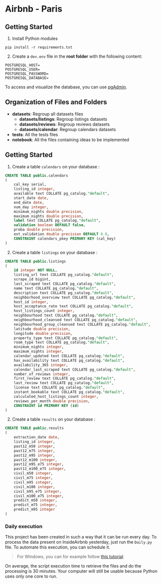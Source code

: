 # Airbnb - Paris
## Getting Started
1. Install Python modules
```
pip install -r requirements.txt
```

2. Create a `dev.env` file in the **root folder** with the following content:
```
POSTGRESQL_HOST=
POSTGRESQL_USER=
POSTGRESQL_PASSWORD=
POSTGRESQL_DATABASE=
```

To access and visualize the database, you can use [pgAdmin](https://www.pgadmin.org/download/).

## Organization of Files and Folders

- **datasets**: Regroup all datasets files
  - **datasets/listings**: Regroup listings datasets
  - **datasets/reviews**: Regroup reviews datasets
  - **datasets/calendar**: Regroup calendars datasets
- **tests**: All the tests files
- **notebook**: All the files containing ideas to be implemented

## Getting Started

1. Create a table `calendars` on your database :
``` SQL
CREATE TABLE public.calendars
(
    cal_key serial,
    listing_id integer,
    available text COLLATE pg_catalog."default",
    start_date date,
    end_date date,
    num_day integer,
    minimum_nights double precision,
    maximum_nights double precision,
    label text COLLATE pg_catalog."default",
    validation boolean DEFAULT false,
    proba double precision,
    ext_validation double precision DEFAULT 0.0,
    CONSTRAINT calendars_pkey PRIMARY KEY (cal_key)
)
```

2. Create a table `listings` on your database :
``` SQL
CREATE TABLE public.listings
(
    id integer NOT NULL,
    listing_url text COLLATE pg_catalog."default",
    scrape_id bigint,
    last_scraped text COLLATE pg_catalog."default",
    name text COLLATE pg_catalog."default",
    description text COLLATE pg_catalog."default",
    neighborhood_overview text COLLATE pg_catalog."default",
    host_id integer,
    host_acceptance_rate text COLLATE pg_catalog."default",
    host_listings_count integer,
    neighbourhood text COLLATE pg_catalog."default",
    neighbourhood_cleansed text COLLATE pg_catalog."default",
    neighbourhood_group_cleansed text COLLATE pg_catalog."default",
    latitude double precision,
    longitude double precision,
    property_type text COLLATE pg_catalog."default",
    room_type text COLLATE pg_catalog."default",
    minimum_nights integer,
    maximum_nights integer,
    calendar_updated text COLLATE pg_catalog."default",
    has_availability text COLLATE pg_catalog."default",
    availability_365 integer,
    calendar_last_scraped text COLLATE pg_catalog."default",
    number_of_reviews integer,
    first_review text COLLATE pg_catalog."default",
    last_review text COLLATE pg_catalog."default",
    license text COLLATE pg_catalog."default",
    instant_bookable text COLLATE pg_catalog."default",
    calculated_host_listings_count integer,
    reviews_per_month double precision,
    CONSTRAINT id PRIMARY KEY (id)
)
```

2. Create a table `results` on your database :
``` SQL
CREATE TABLE public.results
(
    extraction_date date,
    listing_id integer,
    past12_m50 integer,
    past12_m75 integer,
    past12_m95 integer,
    past12_m100 integer,
    past12_m95_e75 integer,
    past12_m100_e75 integer,
    civil_m50 integer,
    civil_m75 integer,
    civil_m95 integer,
    civil_m100 integer,
    civil_m95_e75 integer,
    civil_m100_e75 integer,
    predict_m50 integer,
    predict_m75 integer,
    predict_m95 integer
)
```

### Daily execution

This project has been created in such a way that it can be run every day. To process the data present on InsideAirbnb yesterday, just run the `Daily.py` file. To automate this execution, you can schedule it. 

> For Windows, you can for example follow [this tutorial](https://www.jcchouinard.com/python-automation-using-task-scheduler/).

On average, the script execution time to retrieve the files and do the processing is 30 minutes. Your computer will still be usable because Python uses only one core to run.